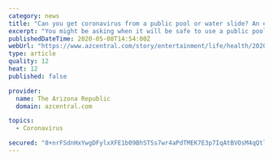 ```yaml
---
category: news
title: "Can you get coronavirus from a public pool or water slide? An expert explains as Arizona reopens"
excerpt: "You might be asking when it will be safe to use a public pool or water slide. Here's what an expert said about coronavirus transmission in water."
publishedDateTime: 2020-05-08T14:54:00Z
webUrl: "https://www.azcentral.com/story/entertainment/life/health/2020/05/08/does-chlorine-kill-coronavirus-can-you-get-covid-19-from-public-swimming-pool-water-slide/3088745001/"
type: article
quality: 12
heat: 12
published: false

provider:
  name: The Arizona Republic
  domain: azcentral.com

topics:
  - Coronavirus

secured: "8+nrFSdnHxYwgDFylxXFE1b09BhSTSs7wr4aPdTMEK7E3p7IqAtBVOsM4qQtlc1YplSbj0ifnFA0H47XT7IiI1N8O/CuKpZF5GpMkZ5uQ+sfSoxIXJvKxbMyA3x5bU4nsbhBZMtvICS7Uog4JO3mspwBKrRHUy6lXfULqaonf89bhJmKUq/BjG2xCWFGxdDpS9kbksTD9dygsMOIZdxKJ/6A44jaYerDFnHgJZweCSa63OoEr+zjVGu8f0ltcf3wYEOAFOEwrbT6OYNf3AdcaNyHZFpBobzxK+ztvLanfXnID1RfFOIGGLRRqRpfVHvXD/eL7YG9vLW1czfiPd/IENx5ic6W1LgBOQ4K4uzZWo3Xh6Ul/1NYJQv7uXOMou0vBDHs+nLaOk82HJuUb4vth+ceEG1NcUZ7gVLGF+Sg9e9BObrXBsEX6s4+2ACsOg7cFtqvw2BPkxl6T/8cN5mLfv8lZqzbAXg8ByAPaz1xz78=;UBGUQunmimB9ENLHyUXetw=="
---
```


